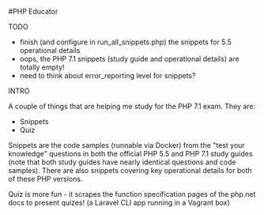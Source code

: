 #PHP Educator

TODO

* finish (and configure in run_all_snippets.php) the snippets for 5.5 operational details
* oops, the PHP 7.1 snippets (study guide and operational details) are totally empty!
* need to think about error_reporting level for snippets?

INTRO

A couple of things that are helping me study for the PHP 7.1 exam.
They are:

* Snippets
* Quiz

Snippets are the code samples (runnable via Docker) from the "test your knowledge"
questions in both the official PHP 5.5 and
PHP 7.1 study guides (note that both study guides have nearly identical questions and code samples).
There are also snippets covering key operational details for
both of these PHP versions.

Quiz is more fun - it scrapes the function specification pages of the php.net
docs to present quizes! (a Laravel CLI app running in a Vagrant box)